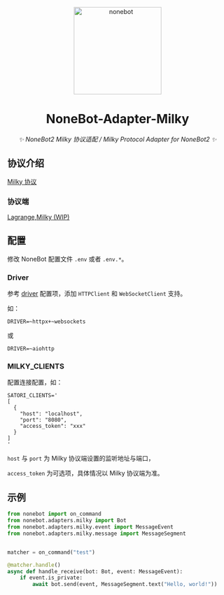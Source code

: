 <p align="center">
  <a href="https://nonebot.dev/"><img src="https://camo.githubusercontent.com/32db41bc55fa37e0d0085e4fd70e4e74fd34307f6bb4ebdad235bd1b0c8f4126/68747470733a2f2f6e6f6e65626f742e6465762f6c6f676f2e706e67" width="200" height="200" alt="nonebot"></a>
</p>

<div align="center">

# NoneBot-Adapter-Milky

_✨ NoneBot2 Milky 协议适配 / Milky Protocol Adapter for NoneBot2 ✨_

</div>

## 协议介绍

[Milky 协议](https://milky.ntqqrev.org/)

### 协议端

[Lagrange,Milky (WIP)](https://github.com/LagrangeDev/LagrangeV2/)

## 配置

修改 NoneBot 配置文件 `.env` 或者 `.env.*`。

### Driver

参考 [driver](https://nonebot.dev/docs/appendices/config#driver) 配置项，添加 `HTTPClient` 和 `WebSocketClient` 支持。

如：

```dotenv
DRIVER=~httpx+~websockets
```

或

```dotenv
DRIVER=~aiohttp
```

### MILKY_CLIENTS

配置连接配置，如：

```dotenv
SATORI_CLIENTS='
[
  {
    "host": "localhost",
    "port": "8080",
    "access_token": "xxx"
  }
]
'
```

`host` 与 `port` 为 Milky 协议端设置的监听地址与端口，

`access_token` 为可选项，具体情况以 Milky 协议端为准。

## 示例

```python
from nonebot import on_command
from nonebot.adapters.milky import Bot
from nonebot.adapters.milky.event import MessageEvent
from nonebot.adapters.milky.message import MessageSegment


matcher = on_command("test")

@matcher.handle()
async def handle_receive(bot: Bot, event: MessageEvent):
    if event.is_private:
        await bot.send(event, MessageSegment.text("Hello, world!"))
```
